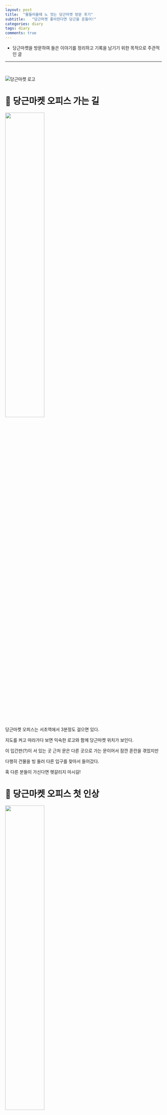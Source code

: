 ```yaml
---
layout: post
title:  "물들어올때 노 젓는 당근마켓 방문 후기"
subtitle:   "당근마켓 좋아한다면 당근을 흔들어!"
categories: diary
tags: diary
comments: true
---
```

* 당근마켓을 방문하여 들은 이야기를 정리하고 기록을 남기기 위한 목적으로 주관적인 글

------------
<br/>

![당근마켓 로고](https://cdn-images-1.medium.com/fit/t/1600/480/1*fTQOUpe09RAWcotdIl2G5w.jpeg)



# 🥕 당근마켓 오피스 가는 길

<img src="/assets/post_img/KakaoTalk_Photo_2019-01-08-22-42-38-2.jpeg" style="width:50%;" />

당근마켓 오피스는 서초역에서 3분정도 걸으면 있다.

지도를 켜고 따라가다 보면 익숙한 로고와 함께 당근마켓 위치가 보인다.

이 입간판(?)이 서 있는 곳 근처 문은 다른 곳으로 가는 문이어서 잠깐 혼란을 겪었지만

다행히 건물을 빙 둘러 다른 입구를 찾아서 들어갔다.

혹 다른 분들이 가신다면 헷갈리지 마시길!



# 🥕 당근마켓 오피스 첫 인상

<img src="/assets/post_img/KakaoTalk_Photo_2019-01-08-22-42-38-1.jpeg" style="width:50%;">

엘레베이터를 내리면 바로 당근마켓로고가 크게 버티고 있다. 

들어가자마자 채용 홈페이지에서 볼 수 있었던 공간이 있어서 굉장히 반가웠다. 

사진으로 보던 것처럼 푸릇푸릇하고(?) 어찌 보면 분위기 좋은 카페에 와 있는 느낌이 들 정도로 순간 모각코를 하러 온 건지 착각 할 정도로 첫 인상이 좋았다. 

<img src="/assets/post_img/image-20190110221201880.png" style="width:80%;" />

사진의 오른쪽에 보면 코카콜라 냉장고가 있는데 저기에서 웰컴드링크(?)로 원하는것을 꺼내 먹을 수 있게 해 주셔서 일하고 와서 정신이 살짝 혼미 해 져있는 나는 몬스터에너지를 골라 쭈욱 들이키며 회의실을 소개받으러 갔다.

한쪽 벽면엔 바닥에 깔면 내가 눕고도 남을 만큼의 거대한 모니터가 있었고 거기에는 `애플TV`가 물려있었다.

10명정도가 둘러앉을 수 있는 책상에는 `맥북프로`와 이번에 새로 나온 `아이패드 프로 3세대`가 `애플펜슬 2세대`와 함께 나란히 놓여 있었다.

회의실용으로 이렇게 완벽하고 이쁜 기기들이라니, 애플 생태계에 들어온지 몇달 안 된 내가 보기엔 최고의 회의실 첫 인상 이었다.

이후에 다시 이야기하겠지만, CTO님이 오셔서 화면으로 자료들을 보여주셨는데 그때 지나간 애플 TV 화면 보호기로 나오는 영상들이 너무 아름다웠다.

사실 CTO님의 이야기를 들으면서 감탄을 몇 번 했는데 그중 몇개는 TV의 영상을 보며 한 것이었다.. 너무 멋져서 저도 모르게..

쩍 벌어지는 입과 자꾸만 눈이 가는 공간들을 뒤로하고 다른곳을 둘러 보러 이동했다.

앞의 두 공간이 너무 강렬해서 이후의 탕비실이나 휴게실은 평범한 느낌

중간에 기계학습쪽 직원분이 탕비실을 들리시며 우리에게 먼저 말을 걸어주셔서 이런저런 이야기를 주고 받았다.

여러 지식을 말씀하시는게 보통 분은 아니시겠구나 생각하던 와중 내가 진행중인 네이버 NSML AI해커톤 관련 이야기가 나왔고, 알고보니 당근마켓에서 일하시는 개발자분들은 모두 네이버/카카오 출신 개발자였던 것.

그런 분들이 70억 규모의 VC를 받아 만든 당근마켓은 귀여운 이름과는 이질감이 들어 안 어울릴 정도로 대단한 분들이 많았다.

나와는 다른 개발자의 세계에 감탄하며 탕비실을 뒤로하고 직원들이 일하고 있는 사무실에 들렸다.

실제로 일을 하는 사무실 공간 각자의 책상은  `스탠딩 데스크`로 전동으로 책상이 올라갔다 내려갔다 하는데 무지 심플하게 생겨선 그렇게 올라가는 줄 몰랐다.

회사 성장이 빨라서 이곳도 조만간 떠나실 예정이라고 들었다. 다음 이사 갈 곳은 얼마나 더 예쁠까. 기회되면 또 방문하고 싶다.



# 🥕 회사 복지 및 워크스테이션

회사의 전반적인 워크스테이션 장비들은 주로 애플계열로 되어있다. 위에서 이야기했듯 대부분 애플 제품이었다.

나는 그래서 애플 친화적인 기업이다 라고 판단했는데 CTO님이 말씀하시길 

> "우리는 좋은 것을 사용하려고 하는 편입니다. 애플보다 좋다고 느껴지는 것이 있으면 사용 할겁니다."

라고 하셔서 괜스레 깨달음을 얻었다. 

맞다. 

내가 맥북을 쓰는 것은 애플이 좋아서가 아니라 맥북이 개발하기에 나에게 가장 잘 맞기 때문이었다.

당근마켓은 좋은 툴이 있다면 제안하고 함께 사용할 수 있도록 열려있는 곳이다.

또 맘에 들었던 복지중 하나는 매주 목요일을 원격근무하는 날로 정해서 한다고 하는데 무작정 좋은것은 아니고 

어차피 출근하지 않더라도 자신의 자리에서 일하고 산출물을 내야되기 때문에 

오히려 출근하는 것이 나을 수도 있다. 나라도 특별한 일이 있는 것이 아니라면 출근해서 일 하는 게 나을 듯! 

개발 환경은 `Ruby on Rails` 와 `AWS` 등을 포함해 빠른 개발을 할 수 있는 스타트업 중심의 스택으로 구성되어 있었다.

내가 당근 마켓에 끌린 것도 처음 시작한 개발 언어인 `Ruby on Rails` 가 모집공고 상단에 있어서 관심 있게 보기 시작해서이다.

파도 파도 좋은 것들 투성인데 또 맘에 드는건 요새 핫한 markdown 문서 공유 툴인 `Notion` 사용을 한다는 것이다.

나는 개인적으로 기존에 `Typora`로  사용하고 있었는데 개발의 초기 단계라 문서가 많이 나오기도 하고 꼭 한번 써 보고 싶어서 내가 다니는 회사의 팀에서도 `Notion`을 통한 문서 공유를 제안했는데 아무래도 보안에 걸리는 것이 있을 수도 있다 보니 아직은 논의를 하는 중이다. 

전반적으로 정리하면 누구든 `원하는 것을 제안할 수 있는 환경` 인 점이 맘에 드는 곳이었다. 

어쩌면 당연하지만 이런 환경을 실현하기가 어려운 것이라 더 좋아 보였던 것 같다.

더 많은 정보 및 채용은 [공식채용공고](https://dngn.kr/join-us) 페이지에서 확인하길 바란다.

# 🥕 CTO와의 만남 (?)

회사 내의 문화 중 하나는 수평적인 문화를 위해 서로를 영어 이름으로 부르는데 CTO님의 닉네임은 Seapy다.

개인적으로 이런 발표를 기대했지만 바쁘신 분에게 요구하기가 죄송스러워 희망하기만 했는데 너무도 친절히 설명해 주셨다.

그리고 CTO 님이 입고 있었던 WWDC에 다녀오면 가져오셨다던 애플 조끼가 너무 멋졌다.. 

(여기서 다시한번 애플에 들어오긴 쉬웠지만 나가긴 어려우리라 생각도 들었다..)

설명을 잘 해 주셔서 말주변이 좋으신가 보다 생각했는데 알고 보니 유튜브/ 블로그 등의 SNS를 많이 하시고 또 글도 많이 쓰시는 분이셨다. 사실 여러 군데 찾아보니 안 하시는 SNS를 찾는 것이 빠를 정도로 많이 하고 계셨다.. 😂 

이건 믿고 봐야 한다는 생각에 모두 구독··!

당근마켓 운영의 기본 원칙은 `투자금` 이나 `광고 수입` 들을 쟁여두지 않고 모두 다시 당근마켓을 알리고 광고하는데 태운다고 한다.

이는 글로벌 스트리밍 기업 `넷플릭스`나 `실리콘 밸리` 에서도 지켜지는 원칙이며 물 들어올 때 노를 저어야 하는 스타트업에 꼭 필요한 원칙이지 싶다.

아래에 들은 내용을 간단히 정리해보았다.

## 현재까지의 당근마켓

성장 곡선을 이야기할 때 어플같은 경우는 가입자 수를 그래프화시켜서 이야기하는데 일부 앱들은 투자를 쉽게 받을 목적으로 이 수치를 누적 가입자 수로 뻥튀기시키는데 당근마켓 같은 경우는 실제로 유입되어 활동하는 유저들만을 기반으로 하므로 더욱더 유의미한 자료였던 것 같다. 

<img src="https://www.notion.so/image/https%3A%2F%2Fs3-us-west-2.amazonaws.com%2Fsecure.notion-static.com%2F7b3f49a5-6ad2-4280-891c-82db67df3b42%2Fdaangn-3years-mau.png" style="width:80%;" />

위 그래프는 공식 채용 사이트에서 가져온 `MAU` 그래프이다.

중간에 한 번씩 떨어지는 구간에 대한 해석은 여러분이 직접 맞춰보는것도 좋을 것 같다. 

자세히 보면 그럴만한 이유가 있는 구간이니 시간 나면 해석해 보시길



2016년에 그래프가 시작하여 2018년 10월까지 시간이 흐를수록 거의 수직에 가깝게 가팔라지고 있다. 

2019년 지금까지도 그래프는 계속 상승 중이며 비슷하게 커졌던 기업인 `배달의 민족` 의 아성을 위협할 만하지 않은가?



## 앞으로의 당근마켓

어떤 기업이든 현재 머물러 수익을 창출하려 한다면 반드시 주저앉게 되어있다.

끊임없이 새로운 기술들과 서비스들이 우후죽순으로 생겨나기 때문이다.

아마 당근마켓은 지역 서비스로서의 굳건한 입지를 다져나가지 않을까 싶다. 

`중고나라`같은 서비스는 네이버 종속적인 점을 제하고 보더라도 크게 달라지는 점이 없다.

`대체재`가 없어서 쓸 수밖에 없는 서비스지 않은가? 이미 업자 잡기나 사기꾼 잡기도 손을 놓은 듯하고..

## 기타 등등

서비스를 운영하는 경험적으로 배운 점은 테스트 방법이었다.

테스트 라는 말이 적합한 지는 모르겠는데, 유저에게는 속도로 비추어지는 `비기능적인 요구` 에 대한 업데이트를 배포 전에 일부 지역에서 테스트를 해 보는 방식에 대해 새로운 인사이트를 얻었다. 

만약 로컬 테스트 후 문제없다고 판단되어 배포했다가 버그가 나면 큰일 이기에 이런 지역적인 테스트 방법이 유용하게 다가왔다. 이건 진짜 서비스를 운용해 보지 않으면 알 수 없는 것 😭

이외에도 당근마켓이 잘 돌아가도록 하는 여러 장치들에 대해서도 이야기했는데 블로그에 쓸 것은 아닌 것 같아서 여기까지.


# 🥕 방문 후기

평소에도 장난처럼 커뮤니티 댓글을 보면 "혹시 누군가 시켜서 하는 거라면 다음에 당근을 흔들어 주세요!"라는 글에서부터 

꽤 자연스럽게 우리 삶에 당근이라는 채소가 많이 등장하는 것 같다. (?)  

물론 그 당근과 이 당근은 다르지만··그만큼 친숙하게 느껴졌던 회사였던 것 같다.

더불어서, 회사 방문을 통해 여러 이야기를 듣고 현업자분들에게 이야기를 들으니 내 손으로 할 수 있는 것들이 정말 많다는 것을 다시 한번 느끼게 되는 자극제가 되었다.

이렇게 블로그를 쓰는 것만 봐도 내가 얼마나 자극받았는지 알 수 있는 것 같다. 

( 직장인이 퇴근하고 글을 쓰는 것은 정말 힘들다는 것을 깨달았다.)

전과를 하여 컴퓨터를 배운지 이제 2년이 되었는데 취업이라는 문을 두고 여러 생각과 정체가 오는 지금 더욱 열정을 불태울 수 있는 시간이었다.

취준생의 마음가짐으로 다녀온 것이라 더 재미있었을 수도··ㅎ

그리고 역시 애플이 짱이다.. 사무실에 있는 `애플숲`은 나로 하여금 이곳이 아니더라도 맥북으로 모두가 생산성을 논하면서 일하는 회사를 상상하게 해주었다.

처음 배운 프로그래밍 언어였던 레일즈를 실무에서도 이렇게 잘 쓰인다는 것을 직접 보니 레일즈.. 죽지 않았다! 라는 마음도 들었고, 받아온 스티커 중에 Ruby를 들고 있는 토끼는 내 마음에 다시 한번 Ruby를 각인시켜 불태워 주었다.

<img src="/assets/post_img/KakaoTalk_Photo_2019-01-10-23-39-40.jpeg" style="width: 70%;" />

조만간 당근마켓에서 [루비세미나](https://festa.io/events/183)를 여는데 이미 신청도 완료한 상태라 기대하는 중이다!

가서 또 반가운 얼굴들을 만나길

<img src="/assets/post_img/KakaoTalk_Photo_2019-01-10-22-37-19.jpeg" style="width: 70%;" />

마지막으로, 초대해준 재호! 같이 가준 치오형, 채채 덕분에 기억에 남을 시간을 가질 수 있어서 감사하다.

다음에 또 기회가 돼서 이런 시간 자주 가지길·· 늘 선한 영향력 감사합니다.
